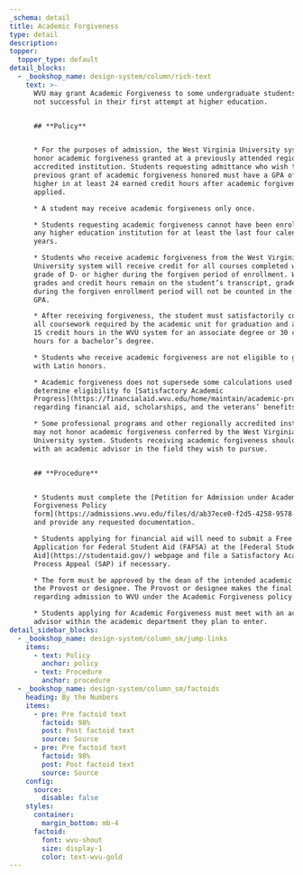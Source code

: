 ```yaml
---
_schema: detail
title: Academic Forgiveness
type: detail
description:
topper:
  topper_type: default
detail_blocks:
  - _bookshop_name: design-system/column/rich-text
    text: >-
      WVU may grant Academic Forgiveness to some undergraduate students who were
      not successful in their first attempt at higher education.


      ## **Policy**


      * For the purposes of admission, the West Virginia University system may
      honor academic forgiveness granted at a previously attended regionally
      accredited institution. Students requesting admittance who wish to have a
      previous grant of academic forgiveness honored must have a GPA of 2.0 or
      higher in at least 24 earned credit hours after academic forgiveness was
      applied.

      * A student may receive academic forgiveness only once.

      * Students requesting academic forgiveness cannot have been enrolled at
      any higher education institution for at least the last four calendar
      years.

      * Students who receive academic forgiveness from the West Virginia
      University system will receive credit for all courses completed with a
      grade of D- or higher during the forgiven period of enrollment. While all
      grades and credit hours remain on the student’s transcript, grades earned
      during the forgiven enrollment period will not be counted in the student’s
      GPA.

      * After receiving forgiveness, the student must satisfactorily complete
      all coursework required by the academic unit for graduation and at least
      15 credit hours in the WVU system for an associate degree or 30 credit
      hours for a bachelor’s degree.

      * Students who receive academic forgiveness are not eligible to graduate
      with Latin honors.

      * Academic forgiveness does not supersede some calculations used to
      determine eligibility fo [Satisfactory Academic
      Progress](https://financialaid.wvu.edu/home/maintain/academic-progress)
      regarding financial aid, scholarships, and the veterans’ benefits.

      * Some professional programs and other regionally accredited institutions
      may not honor academic forgiveness conferred by the West Virginia
      University system. Students receiving academic forgiveness should consult
      with an academic advisor in the field they wish to pursue.


      ## **Procedure**


      * Students must complete the [Petition for Admission under Academic
      Forgiveness Policy
      form](https://admissions.wvu.edu/files/d/ab37ece0-f2d5-4258-9578-3ec9002517b1/petition-for-academic-forgiveness.pdf)
      and provide any requested documentation.

      * Students applying for financial aid will need to submit a Free
      Application for Federal Student Aid (FAFSA) at the [Federal Student
      Aid](https://studentaid.gov/) webpage and file a Satisfactory Academic
      Process Appeal (SAP) if necessary.

      * The form must be approved by the dean of the intended academic major and
      the Provost or designee. The Provost or designee makes the final decision
      regarding admission to WVU under the Academic Forgiveness policy.

      * Students applying for Academic Forgiveness must meet with an academic
      advisor within the academic department they plan to enter.
detail_sidebar_blocks:
  - _bookshop_name: design-system/column_sm/jump-links
    items:
      - text: Policy
        anchor: policy
      - text: Procedure
        anchor: procedure
  - _bookshop_name: design-system/column_sm/factoids
    heading: By the Numbers
    items:
      - pre: Pre factoid text
        factoid: 98%
        post: Post factoid text
        source: Source
      - pre: Pre factoid text
        factoid: 98%
        post: Post factoid text
        source: Source
    config:
      source:
        disable: false
    styles:
      container:
        margin_bottom: mb-4
      factoid:
        font: wvu-shout
        size: display-1
        color: text-wvu-gold
---
```

